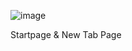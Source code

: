 ![image](https://user-images.githubusercontent.com/899183/83702078-971d7d80-a5d9-11ea-8c12-2f313977c462.png)

Startpage & New Tab Page
